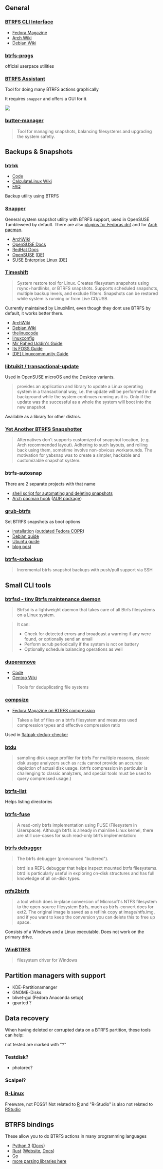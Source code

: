 ## General
### [BTRFS CLI Interface](https://btrfs.readthedocs.io/en/latest/index.html)
- [Fedora Magazine](https://fedoramagazine.org/working-with-btrfs-snapshots/)
- [Arch Wiki](https://wiki.archlinux.org/title/Btrfs)
- [Debian Wiki](https://wiki.debianforum.de/Btrfs)

### [btrfs-progs](https://github.com/kdave/btrfs-progs)
official userpace utilities

### [BTRFS Assistant](https://gitlab.com/btrfs-assistant/btrfs-assistant)
Tool for doing many BTRFS actions graphically

It requires `snapper` and offers a GUI for it.

![](https://gitlab.com/-/project/32535488/uploads/21da59577c3e8a101347cf0d59569c09/image.png)

### [butter-manager](https://github.com/egara/buttermanager)
> Tool for managing snapshots, balancing filesystems and upgrading the system safetly.

## Backups & Snapshots
### [btrbk](https://digint.ch/btrbk/)
- [Code](https://github.com/digint/btrbk)
- [CalculateLinux Wiki](https://wiki.calculate-linux.org/btrbk)
- [FAQ](https://digint.ch/btrbk/doc/faq.html)

Backup utility using BTRFS

### [Snapper](http://snapper.io)
General system snapshot utility with BTRFS support, used in OpenSUSE Tumbleweed by default. There are also [plugins for Fedoras dnf](https://fedoramagazine.org/make-use-of-btrfs-snapshots-to-upgrade-fedora-linux-with-easy-fallback/) and for [Arch pacman](https://www.dwarmstrong.org/btrfs-snapshots-rollbacks).

- [ArchWiki](https://wiki.archlinux.org/title/Snapper)
- [OpenSUSE Docs](https://doc.opensuse.org/documentation/leap/reference/html/book-reference/cha-snapper.html)
- [RedHat Docs](https://access.redhat.com/documentation/en-us/red_hat_enterprise_linux/7/html/storage_administration_guide/ch-snapper)
- [OpenSUSE](https://doc.opensuse.org/documentation/leap/reference/html/book-reference/cha-snapper.html) [\[DE\]](https://de.opensuse.org/openSUSE:Snapper_Tutorial)
- [SUSE Enterprise Linux](https://documentation.suse.com/sles/15-SP5/html/SLES-all/cha-snapper.html) [\[DE\]](https://documentation.suse.com/de-de/sles/15-SP3/html/SLES-all/cha-snapper.html)

### [Timeshift](https://github.com/linuxmint/timeshift)
> System restore tool for Linux. Creates filesystem snapshots using rsync+hardlinks, or BTRFS snapshots. Supports scheduled snapshots, multiple backup levels, and exclude filters. Snapshots can be restored while system is running or from Live CD/USB. 

Currently maintained by LinuxMint, even though they dont use BTRFS by default, it works better there.

- [ArchWiki](https://wiki.archlinux.org/title/Timeshift)
- [Debian Wiki](https://wiki.debian.org/timeshift)
- [thelinuxcode](https://thelinuxcode.com/timeshift-backup-tutorial/)
- [linuxconfig](https://linuxconfig.org/how-to-create-incremental-system-backups-with-timeshift-on-linux)
- [Mir Rahed Uddin's Guide](https://dev.to/rahedmir/how-to-use-timeshift-from-command-line-in-linux-1l9b)
- [Its FOSS Guide](https://itsfoss.com/backup-restore-linux-timeshift/)
- [\[DE\] Linuxcommunity Guide](https://www.linux-community.de/ausgaben/linuxuser/2019/06/zeitsprung)

### [libtuikit / transactional-update](https://github.com/openSUSE/transactional-update)
Used in OpenSUSE microOS and the Desktop variants.

> provides an application and library to update a Linux operating system in a transactional way, i.e. the update will be performed in the background while the system continues running as it is. Only if the update was the successful as a whole the system will boot into the new snapshot.

Available as a library for other distros.

### [Yet Another BTRFS Snapshotter](https://github.com/hirak99/yabsnap)

> Alternatives don't supports customized of snapshot location, (e.g. Arch recommended layout). Adhering to such layouts, and rolling back using them, sometime involve non-obvious workarounds. The motivation for yabsnap was to create a simpler, hackable and customizable snapshot system.

### btrfs-autosnap
There are 2 separate projects with that name
- [shell script for automating and deleting snapshots](https://github.com/snoopy3476/btrfs-autosnap)
- [Arch pacman hook](https://github.com/vaminakov/btrfs-autosnap/) ([AUR package](https://aur.archlinux.org/packages/btrfs-autosnap/))

### [grub-btrfs](https://github.com/Antynea/grub-btrfs)
Set BTRFS snapshots as boot options

- [installation](https://github.com/Antynea/grub-btrfs?tab=readme-ov-file#%EF%B8%8F-installation) ([outdated Fedora COPR](https://copr.fedorainfracloud.org/coprs/kylegospo/grub-btrfs/))
- [Debian guide](https://medium.com/@inatagan/installing-debian-with-btrfs-snapper-backups-and-grub-btrfs-27212644175f)
- [Ubuntu guide](https://www.lorenzobettini.it/2022/10/timeshift-and-grub-btrfs-in-ubuntu/)
- [blog post](https://www.lorenzobettini.it/2022/07/timeshift-and-grub-btrfs-in-linux-arch)

### [btrfs-sxbackup](https://github.com/masc3d/btrfs-sxbackup)
> Incremental btrfs snapshot backups with push/pull support via SSH 

## Small CLI tools

### [btrfsd - tiny Btrfs maintenance daemon](https://github.com/ximion/btrfsd)
> Btrfsd is a lightweight daemon that takes care of all Btrfs filesystems on a Linux system.

> It can:
> - Check for detected errors and broadcast a warning if any were found, or optionally send an email
> - Perform scrub periodically if the system is not on battery
> - Optionally schedule balancing operations as well

### [duperemove](https://markfasheh.github.io/duperemove/duperemove.html)
- [Code](https://github.com/markfasheh/duperemove)
- [Gentoo Wiki](https://wiki.gentoo.org/wiki/Duperemove)

> Tools for deduplicating file systems

### [compsize](https://github.com/kilobyte/compsize)
- [Fedora Magazine on BTRFS compression](https://fedoramagazine.org/working-with-btrfs-compression/)

> Takes a list of files on a btrfs filesystem and measures used compression types and effective compression ratio

Used in [flatpak-dedup-checker](https://gitlab.com/TheEvilSkeleton/flatpak-dedup-checker)

### [btdu](https://github.com/CyberShadow/btdu)
> sampling disk usage profiler for btrfs
> For multiple reasons, classic disk usage analyzers such as `ncdu` cannot provide an accurate depiction of actual disk usage. (btrfs compression in particular is challenging to classic analyzers, and special tools must be used to query compressed usage.)

### [btrfs-list](https://github.com/speed47/btrfs-list)
Helps listing directories

### [btrfs-fuse](https://github.com/adam900710/btrfs-fuse)
> A read-only btrfs implementation using FUSE (Filesystem in Userspace).
Although btrfs is already in mainline Linux kernel, there are still use-cases for such read-only btrfs implementation:

### [btrfs debugger](https://crates.io/crates/btrd)
> The btrfs debugger (pronounced "buttered").

> btrd is a REPL debugger that helps inspect mounted btrfs filesystems. btrd is particularly useful in exploring on-disk structures and has full knowledge of all on-disk types.

### [ntfs2btrfs](https://github.com/maharmstone/ntfs2btrfs)
> a tool which does in-place conversion of Microsoft's NTFS filesystem to the open-source filesystem Btrfs, much as btrfs-convert does for ext2. The original image is saved as a reflink copy at image/ntfs.img, and if you want to keep the conversion you can delete this to free up space.

Consists of a Windows and a Linux executable. Does not work on the primary drive.

### [WinBTRFS](https://github.com/maharmstone/btrfs)
> filesystem driver for Windows

## Partition managers with support
- KDE-Partitionamanger
- GNOME-Disks
- blivet-gui (Fedora Anaconda setup)
- gparted ?

## Data recovery
When having deleted or corrupted data on a BTRFS partition, these tools can help:

not tested are marked with "?"

### Testdisk?
+ photorec?

### Scalpel?

### [R-Linux](https://www.r-studio.com/free-linux-recovery)
Freeware, not FOSS? Not related to [R](https://www.r-project.org) and "R-Studio" is also not related to [RStudio](https://www.rstudio.com/categories/rstudio-ide)

## BTRFS bindings
These allow you to do BTRFS actions in many programming languages
- [Python 3](https://github.com/knorrie/python-btrfs) ([Docs](https://python-btrfs.readthedocs.io/en/stable/genindex.html))
- [Rust](https://github.com/wellbehavedsoftware/rust-btrfs) ([Website](http://rust-btrfs.com/), [Docs](https://docs.rs/btrfs))
- [Go](https://github.com/containerd/btrfs)
- [more parsing libraries here](https://formats.kaitai.io/btrfs_stream/index.html)
